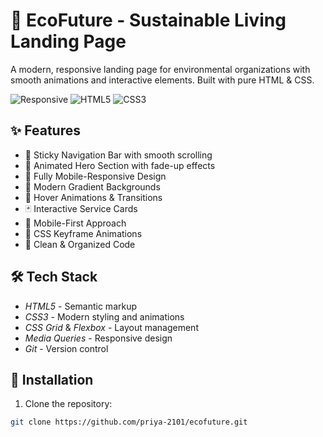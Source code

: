 # 🌱 EcoFuture - Sustainable Living Landing Page


A modern, responsive landing page for environmental organizations with smooth animations and interactive elements. Built with pure HTML & CSS.

![Responsive](https://img.shields.io/badge/Responsive-Yes-success)
![HTML5](https://img.shields.io/badge/HTML5-E34F26?logo=html5&logoColor=white)
![CSS3](https://img.shields.io/badge/CSS3-1572B6?logo=css3&logoColor=white)

## ✨ Features

- 🚀 Sticky Navigation Bar with smooth scrolling
- 🌈 Animated Hero Section with fade-up effects
- 📱 Fully Mobile-Responsive Design
- 🎨 Modern Gradient Backgrounds
- 💫 Hover Animations & Transitions
- 🃏 Interactive Service Cards
- 📱 Mobile-First Approach
- 🌟 CSS Keyframe Animations
- 🧰 Clean & Organized Code

## 🛠 Tech Stack

- *HTML5* - Semantic markup
- *CSS3* - Modern styling and animations
- *CSS Grid* & *Flexbox* - Layout management
- *Media Queries* - Responsive design
- *Git* - Version control

## 🚀 Installation

1. Clone the repository:
```bash
git clone https://github.com/priya-2101/ecofuture.git
